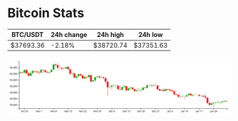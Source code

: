 # Bitcoin Stats

BTC/USDT|24h change|24h high|24h low|
|---|---|---|---|
|$37693.36|-2.18%|$38720.74|$37351.63|

<img src="./chart.svg">
